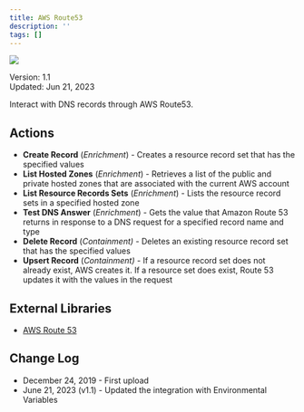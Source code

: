 ```yaml
---
title: AWS Route53
description: ''
tags: []
---
```


![](/img/platform-services/automation-service/app-central/logos/aws-route53.png)

Version: 1.1  
Updated: Jun 21, 2023

Interact with DNS records through AWS Route53.

## Actions

* **Create Record** (*Enrichment*) - Creates a resource record set that has the specified values
* **List Hosted Zones** (*Enrichment*) - Retrieves a list of the public and private hosted zones that are associated with the current AWS account
* **List Resource Records Sets** (*Enrichment*) - Lists the resource record sets in a specified hosted zone
* **Test DNS Answer** (*Enrichment*) - Gets the value that Amazon Route 53 returns in response to a DNS request for a specified record name and type
* **Delete Record** (*Containment) -* Deletes an existing resource record set that has the specified values
* **Upsert Record** (*Containment) -* If a resource record set does not already exist, AWS creates it. If a resource set does exist, Route 53 updates it with the values in the request

## External Libraries

* [AWS Route 53](https://github.com/boto/boto3/blob/develop/LICENSE)

## Change Log

* December 24, 2019 - First upload
* June 21, 2023 (v1.1) - Updated the integration with Environmental Variables
